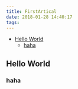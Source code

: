 ```yaml
---
title: FirstArtical
date: 2018-01-28 14:40:17
tags:
---
```


<!-- TOC -->

- [Hello World](#hello-world)
    - [haha](#haha)

<!-- /TOC -->

## Hello World

### haha